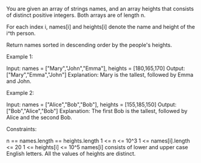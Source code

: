 You are given an array of strings names, and an array heights that consists
of distinct positive integers. Both arrays are of length n.

For each index i, names[i] and heights[i] denote the name and height of the
i^th person.

Return names sorted in descending order by the people's heights.


Example 1:


Input: names = ["Mary","John","Emma"], heights = [180,165,170]
Output: ["Mary","Emma","John"]
Explanation: Mary is the tallest, followed by Emma and John.


Example 2:


Input: names = ["Alice","Bob","Bob"], heights = [155,185,150]
Output: ["Bob","Alice","Bob"]
Explanation: The first Bob is the tallest, followed by Alice and the second
Bob.



Constraints:


n == names.length == heights.length
1 <= n <= 10^3
1 <= names[i].length <= 20
1 <= heights[i] <= 10^5
names[i] consists of lower and upper case English letters.
All the values of heights are distinct.




